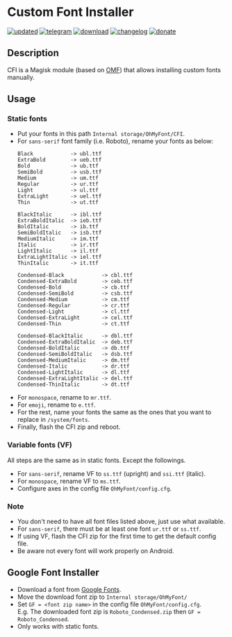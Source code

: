 # Custom Font Installer

[![updated](https://img.shields.io/badge/UPDATED-Oct_06,_2025-green.svg)](https://github.com/nongthaihoang/custom_font_installer)
[![telegram](https://img.shields.io/badge/CHAT-Telegram-blue.svg)](https://t.me/ohmyfont_channel)
[![download](https://img.shields.io/badge/DOWNLOAD-↓-yellow.svg)](https://github.com/nongthaihoang/custom_font_installer/raw/master/release/CFI.zip)
[![changelog](https://img.shields.io/badge/CHANGELOG-↻-lightgrey.svg)](https://github.com/nongthaihoang/custom_font_installer/commits/master/)
[![donate](https://img.shields.io/badge/DONATE-$-pink.svg)](https://buymeacoffee.com/nongthaihoang)

## Description
CFI is a Magisk module (based on [OMF](https://gitlab.com/nongthaihoang/omftemplate)) that allows installing custom fonts manually.

## Usage
### Static fonts
- Put your fonts in this path `Internal storage/OhMyFont/CFI`.
- For `sans-serif` font family (i.e. Roboto), rename your fonts as below:
  ```
  Black            -> ubl.ttf
  ExtraBold        -> ueb.ttf
  Bold             -> ub.ttf
  SemiBold         -> usb.ttf
  Medium           -> um.ttf
  Regular          -> ur.ttf
  Light            -> ul.ttf
  ExtraLight       -> uel.ttf
  Thin             -> ut.ttf

  BlackItalic      -> ibl.ttf
  ExtraBoldItalic  -> ieb.ttf
  BoldItalic       -> ib.ttf
  SemiBoldItalic   -> isb.ttf
  MediumItalic     -> im.ttf
  Italic           -> ir.ttf
  LightItalic      -> il.ttf
  ExtraLightItalic -> iel.ttf
  ThinItalic       -> it.ttf

  Condensed-Black            -> cbl.ttf
  Condensed-ExtraBold        -> ceb.ttf
  Condensed-Bold             -> cb.ttf
  Condensed-SemiBold         -> csb.ttf
  Condensed-Medium           -> cm.ttf
  Condensed-Regular          -> cr.ttf
  Condensed-Light            -> cl.ttf
  Condensed-ExtraLight       -> cel.ttf
  Condensed-Thin             -> ct.ttf

  Condensed-BlackItalic      -> dbl.ttf
  Condensed-ExtraBoldItalic  -> deb.ttf
  Condensed-BoldItalic       -> db.ttf
  Condensed-SemiBoldItalic   -> dsb.ttf
  Condensed-MediumItalic     -> dm.ttf
  Condensed-Italic           -> dr.ttf
  Condensed-LightItalic      -> dl.ttf
  Condensed-ExtraLightItalic -> del.ttf
  Condensed-ThinItalic       -> dt.ttf
  ```
- For `monospace`, rename to `mr.ttf`.
- For `emoji`, rename to `e.ttf`.
- For the rest, name your fonts the same as the ones that you want to replace in `/system/fonts`.
- Finally, flash the CFI zip and reboot.

### Variable fonts (VF)
All steps are the same as in static fonts. Except the followings.
- For `sans-serif`, rename VF to `ss.ttf` (upright) and `ssi.ttf` (italic).
- For `monospace`, rename VF to `ms.ttf`.
- Configure axes in the config file `OhMyFont/config.cfg`.

### Note
- You don't need to have all font files listed above, just use what available.
- For `sans-serif`, there must be at least one font `ur.ttf` or `ss.ttf`.
- If using VF, flash the CFI zip for the first time to get the default config file.
- Be aware not every font will work properly on Android.

## Google Font Installer
- Download a font from [Google Fonts](https://fonts.google.com).
- Move the download font zip to `Internal storage/OhMyFont/`
- Set `GF = <font zip name>` in the config file `OhMyFont/config.cfg`.  
  E.g. The downloaded font zip is `Roboto_Condensed.zip` then `GF = Roboto_Condensed`.
- Only works with static fonts.
